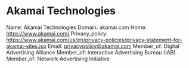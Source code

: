 
# Akamai Technologies

Name: Akamai Technologies
Domain: akamai.com
Home: https://www.akamai.com/
Privacy_policy: https://www.akamai.com/us/en/privacy-policies/privacy-statement-for-akamai-sites.jsp
Email: privacypolicy@akamai.com
Member_of: Digital Advertising Alliance
Member_of: Interactive Advertising Bureau (IAB)
Member_of: Network Advertising Initiative
